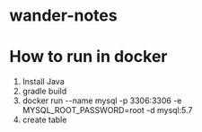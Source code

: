 # wander-notes

# How to run in docker
1) Install Java
2) gradle build
3) docker run --name mysql -p 3306:3306 -e MYSQL_ROOT_PASSWORD=root -d mysql:5.7
4) create table 

